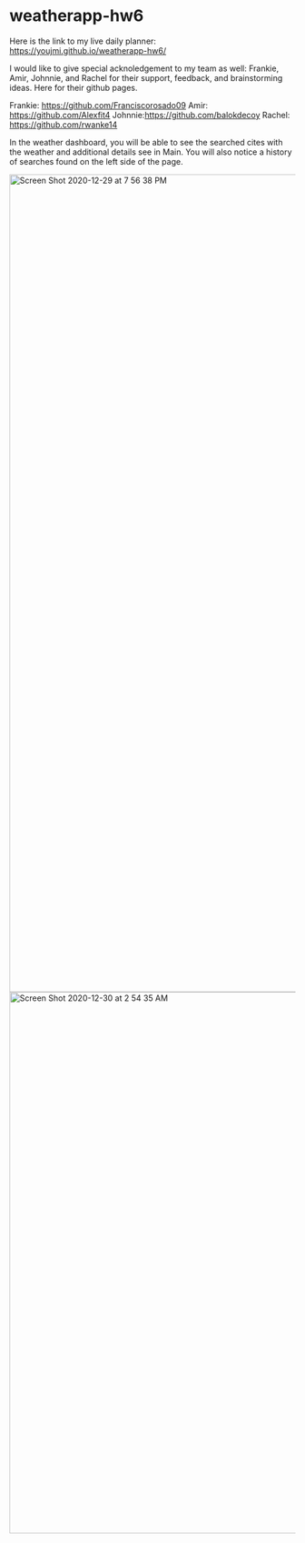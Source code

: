 # weatherapp-hw6

Here is the link to my live daily planner: https://youjmi.github.io/weatherapp-hw6/

I would like to give special acknoledgement to my team as well: Frankie, Amir, Johnnie, and Rachel for their support, feedback, and brainstorming ideas. Here for their github pages.

Frankie: https://github.com/Franciscorosado09
Amir: https://github.com/Alexfit4
Johnnie:https://github.com/balokdecoy
Rachel: https://github.com/rwanke14

In the weather dashboard, you will be able to see the searched cites with the weather and additional details see in Main. You will also notice a history of searches found on the left side of the page.

<img width="1438" alt="Screen Shot 2020-12-29 at 7 56 38 PM" src="https://user-images.githubusercontent.com/73494581/103323412-c0d44100-4a10-11eb-9d2a-3cc128595ab0.png">

<img width="952" alt="Screen Shot 2020-12-30 at 2 54 35 AM" src="https://user-images.githubusercontent.com/73494581/103337780-622bb900-4a4a-11eb-9fe9-8cabb7812eeb.png">
